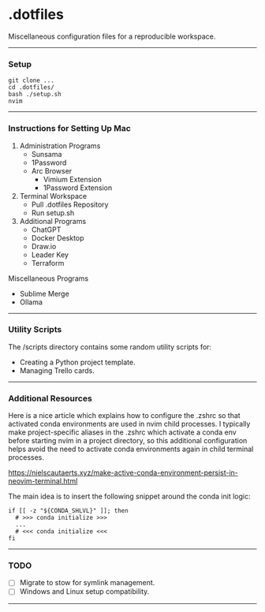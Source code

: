 # .dotfiles
Miscellaneous configuration files for a reproducible workspace.

***

### Setup

```
git clone ...
cd .dotfiles/
bash ./setup.sh
nvim
```

***

### Instructions for Setting Up Mac 

1. Administration Programs 
    - Sunsama 
    - 1Password 
    - Arc Browser
        - Vimium Extension 
        - 1Password Extension 
2. Terminal Workspace
    - Pull .dotfiles Repository
    - Run setup.sh
3. Additional Programs 
    - ChatGPT 
    - Docker Desktop 
    - Draw.io 
    - Leader Key 
    - Terraform

Miscellaneous Programs
- Sublime Merge 
- Ollama 

***

### Utility Scripts

The /scripts directory contains some random utility scripts for:
- Creating a Python project template.
- Managing Trello cards.

***


### Additional Resources

Here is a nice article which explains how to configure the .zshrc so that activated conda environments are used in nvim child processes. I typically make project-specific aliases in the .zshrc which activate a conda env before starting nvim in a project directory, so this additional configuration helps avoid the need to activate conda environments again in child terminal processes.

https://nielscautaerts.xyz/make-active-conda-environment-persist-in-neovim-terminal.html

The main idea is to insert the following snippet around the conda init logic:
```
if [[ -z "${CONDA_SHLVL}" ]]; then
  # >>> conda initialize >>>
  ...
  # <<< conda initialize <<<
fi
```

***

### TODO

- [ ] Migrate to stow for symlink management.
- [ ] Windows and Linux setup compatibility.

***
